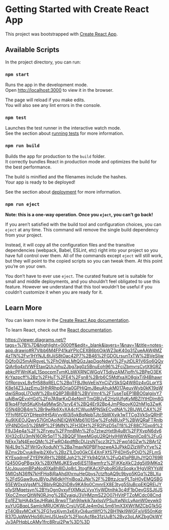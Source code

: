 # Getting Started with Create React App

This project was bootstrapped with [Create React App](https://github.com/facebook/create-react-app).

## Available Scripts

In the project directory, you can run:

### `npm start`

Runs the app in the development mode.\
Open [http://localhost:3000](http://localhost:3000) to view it in the browser.

The page will reload if you make edits.\
You will also see any lint errors in the console.

### `npm test`

Launches the test runner in the interactive watch mode.\
See the section about [running tests](https://facebook.github.io/create-react-app/docs/running-tests) for more information.

### `npm run build`

Builds the app for production to the `build` folder.\
It correctly bundles React in production mode and optimizes the build for the best performance.

The build is minified and the filenames include the hashes.\
Your app is ready to be deployed!

See the section about [deployment](https://facebook.github.io/create-react-app/docs/deployment) for more information.

### `npm run eject`

**Note: this is a one-way operation. Once you `eject`, you can’t go back!**

If you aren’t satisfied with the build tool and configuration choices, you can `eject` at any time. This command will remove the single build dependency from your project.

Instead, it will copy all the configuration files and the transitive dependencies (webpack, Babel, ESLint, etc) right into your project so you have full control over them. All of the commands except `eject` will still work, but they will point to the copied scripts so you can tweak them. At this point you’re on your own.

You don’t have to ever use `eject`. The curated feature set is suitable for small and middle deployments, and you shouldn’t feel obligated to use this feature. However we understand that this tool wouldn’t be useful if you couldn’t customize it when you are ready for it.

## Learn More

You can learn more in the [Create React App documentation](https://facebook.github.io/create-react-app/docs/getting-started).

To learn React, check out the [React documentation](https://reactjs.org/).

https://viewer.diagrams.net/?tags=%7B%7D&highlight=0000ff&edit=_blank&layers=1&nav=1&title=notes-app.drawio#R7Vlbb6M4FP41kaYPlcCEXB6btjOjkWZ3pK40q31ZueAAW4MZ4zTN%2Fvr1HYNJL6tJijS8tOac42P7%2B46%2FGDOLrsunTxTW%2BVeSIjwDQfo0i25mAIRgveL%2FhOWgLMtQGzJapDqoNdwV%2FyJtDLR1V6So6QQyQjAr6q4xIVWFEtaxQUrJvhu2Jbg7ag0z5BnuEoh96%2FciZbmyrsCytX9GRZabkcPFWnlKaIL1SpocpmTvmKLbWXRNCWGqVT5dIyzAM7iofh%2BPeO3EKKrYazpcff%2Bz%2FHuT%2FE4%2Fsn8%2Brb6C5MdfxaXO8gjxTi94BhawrGfRprpvxL8vfH588qRELC%2BqTFBJ9pVeEjsYnCjZVSkSQ4W80z4vGLqrYSK8e14Z3JazEmu3HhRRhp6Oria0GPHiQmJ8euAhukM017AeuvWyb0kK19qWdwjSRqgLI7OpW%2Bx4Q8P3BiiBB%2BVVmr4%2FTuseTpEP1BBO0algijyY7uAjBwQEvxHGd%2Fp7A9arKxD4eNmYTmGBUyE2HzliUfgKyMBZIYtHDlm8GB1kq4Ffgh5KuKh4a9MwSh7sryE4%2BQ4Er92Bp4JmPRpovK02hM1g3ZwKG5N4BOB4m%2Br9wRk6XvXA4cfCWuoMPNSkECvdNA%2BIJWLCAX%2FYFhjf6fCGYDHeplHH5AVvyj6I3j5ykBqNpbTJtcSbWXyjk1wTTCg3VkSyQRHPAu9lXjEOJQwy57lGtOAoINElQWKMb61l01Sw%2FoN8UxP%2BWQRaFTRnlbVP4NDGn5%2BMP%2F9MN%2FH3DH%2FR2PjzD5sTf8%2F88C7Gxp9%2F9J34e4a%2F%2Frveu%2FPnn8Mn%2Fo7ztwzHxt9i4u8t%2FPXvpN6dv6XH32cEU3mN16ORr5p1T%2BQQF1llweMGgU2RQHylHWWRpniICp8%2FuGNEkx7aN4EeoQMc%2FwRO4pdftBcDlJzsNTscz3t2%2Fwp14GZw%2BAr1ZNj4L9q%2FWrlGvXoduNY%2Ba7maxN0PBFhgzweA3JPkkDZIzWPxYye%2BZmx2bCvuk8wjb2X6v%2BzZ1LDq0GkCE4XnFXfS7P4DH5vPOjD%2FLmSKYEsqdrmFZYEPKjRH%2BBEJqh2%2FYk94Q1A%2FuQ41qPBUhJYQO769RlQ450GgPBgxXk%2BXfM6JKESvp6jES118wmfrz%2FiKKpXkC2dg5iI9jMKq2fJcJquuomBPaNod0Xa8h8lDJq8rL3togflKAcXPgboRG8zSoqkx1HgVlRYYsW5MIOsN36fN7kHFHq8jRaAhdXhrnuHeGbys7ctzftoAQ9c9byp5KGq%2BLXu%2FdSGaw9ugJBVpJN6dkHYniBoa2JNx%2F%2BttzJcsrPLTpH0yEMQSBG65EW0xsVgsM%2BbIvRQb2ljD8v9KA9o0CmnrEX8E3tyg5SluBcpEKQREiJYp1ySfMqetsyn%2BYsOgn0vxyFtXMkzLVyxYiyWDtnlhk3c4tF1bOevGSSJtlJS1XoCZmorQItWN0RJng%2BZyajqiJ3VHMzmSZ2O07HVjtPTZoMCdc08CndEq1EZ1pHA4kSeJHRakLBrwpTTah9jlwkik7axlssVPSuXwNIcLyApnW0eywk0xuYUGBqpLSamIcMRUOKWcCrsUVGEJe4m0sL5m61mX3XWt1MZCbG1k5GzT4OBsyMCxK%2FG1vqXjym3x6XyOj4uxtWfO%2BH1NkI9WGFxjV650nKdrR37DJpWeVHpS6UmlJ5Ues0r%2FIpcAcf8e31zUuB%2Byz3oLAKZbgOkWYJy3APHqbLcAMy1frc8Rruj2Pw%3D%3D
